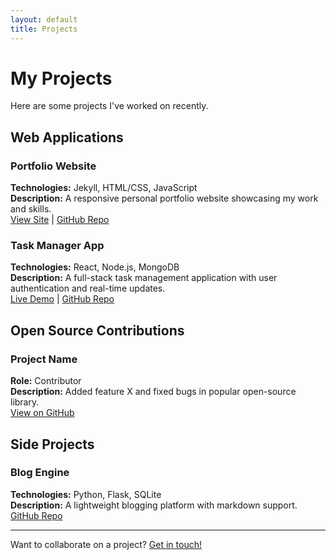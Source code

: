 ```yaml
---
layout: default
title: Projects
---
```


# My Projects

Here are some projects I've worked on recently.

## Web Applications

### Portfolio Website
**Technologies:** Jekyll, HTML/CSS, JavaScript  
**Description:** A responsive personal portfolio website showcasing my work and skills.  
[View Site](https://yourusername.github.io) | [GitHub Repo](https://github.com/yourusername/portfolio)

### Task Manager App
**Technologies:** React, Node.js, MongoDB  
**Description:** A full-stack task management application with user authentication and real-time updates.  
[Live Demo](https://example.com) | [GitHub Repo](https://github.com/yourusername/task-manager)

## Open Source Contributions

### Project Name
**Role:** Contributor  
**Description:** Added feature X and fixed bugs in popular open-source library.  
[View on GitHub](https://github.com/organization/project)

## Side Projects

### Blog Engine
**Technologies:** Python, Flask, SQLite  
**Description:** A lightweight blogging platform with markdown support.  
[GitHub Repo](https://github.com/yourusername/blog-engine)

---

Want to collaborate on a project? [Get in touch!](mailto:your.email@example.com)
